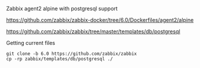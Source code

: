 Zabbix agent2 alpine with postgresql support

https://github.com/zabbix/zabbix-docker/tree/6.0/Dockerfiles/agent2/alpine

https://github.com/zabbix/zabbix/tree/master/templates/db/postgresql


Getting current files
```
git clone -b 6.0 https://github.com/zabbix/zabbix
cp -rp zabbix/templates/db/postgresql ./
```
